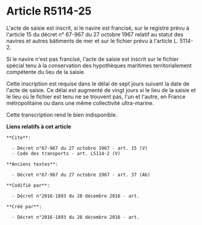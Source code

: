 # Article R5114-25

L'acte de saisie est inscrit, si le navire est francisé, sur le registre prévu à l'article 15 du décret n° 67-967 du 27
octobre 1967 relatif au statut des navires et autres bâtiments de mer et sur le fichier prévu à l'article L. 5114-2. 

Si le navire n'est pas francisé, l'acte de saisie est inscrit sur le fichier spécial tenu à la conservation des hypothèques
maritimes territorialement compétente du lieu de la saisie. 

Cette inscription est requise dans le délai de sept jours suivant la date de l'acte de saisie. Ce délai est augmenté de vingt
jours si le lieu de la saisie et le lieu où le fichier est tenu ne se trouvent pas, l'un et l'autre, en France métropolitaine
ou dans une même collectivité ultra-marine. 

Cette transcription rend le bien indisponible.

**Liens relatifs à cet article**

	**Cite**:

	  - Décret n°67-967 du 27 octobre 1967 - art. 15 (V)
	  - Code des transports - art. L5114-2 (V)

	**Anciens textes**:

	  - Décret n°67-967 du 27 octobre 1967 - art. 37 (Ab)

	**Codifié par**:

	  - Décret n°2016-1893 du 28 décembre 2016 - art.

	**Créé par**:

	  - Décret n°2016-1893 du 28 décembre 2016 - art.
